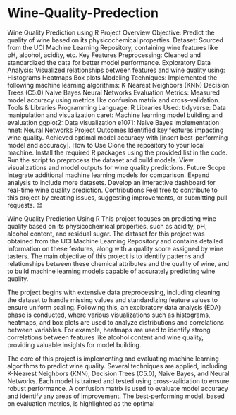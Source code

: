 # Wine-Quality-Predection

Wine Quality Prediction using R
Project Overview
Objective: Predict the quality of wine based on its physicochemical properties.
Dataset: Sourced from the UCI Machine Learning Repository, containing wine features like pH, alcohol, acidity, etc.
Key Features
Preprocessing: Cleaned and standardized the data for better model performance.
Exploratory Data Analysis: Visualized relationships between features and wine quality using:
Histograms
Heatmaps
Box plots
Modeling Techniques: Implemented the following machine learning algorithms:
K-Nearest Neighbors (KNN)
Decision Trees (C5.0)
Naive Bayes
Neural Networks
Evaluation Metrics: Measured model accuracy using metrics like confusion matrix and cross-validation.
Tools & Libraries
Programming Language: R
Libraries Used:
tidyverse: Data manipulation and visualization
caret: Machine learning model building and evaluation
ggplot2: Data visualization
e1071: Naive Bayes implementation
nnet: Neural Networks
Project Outcomes
Identified key features impacting wine quality.
Achieved optimal model accuracy with [insert best-performing model and accuracy].
How to Use
Clone the repository to your local machine.
Install the required R packages using the provided list in the code.
Run the script to preprocess the dataset and build models.
View visualizations and model outputs for wine quality predictions.
Future Scope
Integrate additional machine learning models for comparison.
Expand analysis to include more datasets.
Develop an interactive dashboard for real-time wine quality prediction.
Contributions
Feel free to contribute to this project by creating issues, suggesting improvements, or submitting pull requests. 😊


Wine Quality Prediction Using R
This project focuses on predicting wine quality based on its physicochemical properties, such as acidity, pH, alcohol content, and residual sugar. The dataset for this project was obtained from the UCI Machine Learning Repository and contains detailed information on these features, along with a quality score assigned by wine tasters. The main objective of this project is to identify patterns and relationships between these chemical attributes and the quality of wine, and to build machine learning models capable of accurately predicting wine quality.

The project begins with extensive data preprocessing, including cleaning the dataset to handle missing values and standardizing feature values to ensure uniform scaling. Following this, an exploratory data analysis (EDA) phase is conducted, where various visualizations such as histograms, heatmaps, and box plots are used to analyze distributions and correlations between variables. For example, heatmaps are used to identify strong correlations between features like alcohol content and wine quality, providing valuable insights for model building.

The core of this project is implementing and evaluating machine learning algorithms to predict wine quality. Several techniques are applied, including K-Nearest Neighbors (KNN), Decision Trees (C5.0), Naive Bayes, and Neural Networks. Each model is trained and tested using cross-validation to ensure robust performance. A confusion matrix is used to evaluate model accuracy and identify any areas of improvement. The best-performing model, based on evaluation metrics, is highlighted as the optimal
